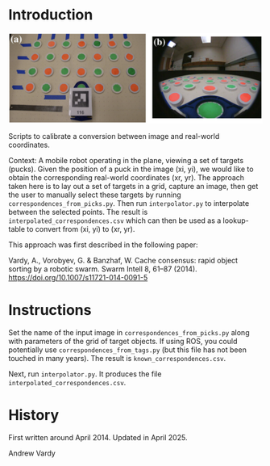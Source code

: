 # Introduction

![Calibration Process](from_paper.png)

Scripts to calibrate a conversion between image and real-world coordinates.

Context: A mobile robot operating in the plane, viewing a set of targets (pucks).
Given the position of a puck in the image (xi, yi), we would like to obtain the 
corresponding real-world coordinates (xr, yr). The approach taken here is to
lay out a set of targets in a grid, capture an image, then get the user to
manually select these targets by running `correspondences_from_picks.py`.
Then run `interpolator.py` to interpolate between the selected points. The
result is `interpolated_correspondences.csv` which can then be used as a
lookup-table to convert from (xi, yi) to (xr, yr).

This approach was first described in the following paper:

Vardy, A., Vorobyev, G. & Banzhaf, W. Cache consensus: rapid object sorting by a robotic swarm. Swarm Intell 8, 61–87 (2014). https://doi.org/10.1007/s11721-014-0091-5

# Instructions

Set the name of the input image in `correspondences_from_picks.py` along with
parameters of the grid of target objects. If using ROS, you could potentially
use `correspondences_from_tags.py` (but this file has not been touched in
many years). The result is `known_correspondences.csv`.

Next, run `interpolator.py`.  It produces the file `interpolated_correspondences.csv`.

# History

First written around April 2014. Updated in April 2025.

Andrew Vardy
